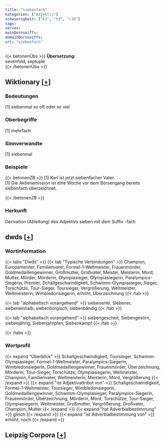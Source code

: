 ```yaml
---
title: "siebenfach"
kategorien: ["Adjektiv"]
schwierigkeit: ["k1", "h3", "r18"]
tags:
series:
mainDornseiffs:
domainDornseiffs:
url: "siebenfach"
---
```


{{< betonenÜbs >}}
**Übersetzung:**  
sevenfold, septuple  
{{< /betonenÜbs >}}

## Wiktionary [[+](https://de.wiktionary.org/wiki/siebenfach)]

### Bedeutungen
[1] siebenmal so oft oder so viel  

### Oberbegriffe
[1] mehrfach  

### Sinnverwandte
[1] siebenmal  

### Beispiele
{{< betonenZB >}}
[1] Karl ist jetzt siebenfacher Vater.  
[1] Die Aktienemission ist eine Woche vor dem Börsengang bereits siebenfach überzeichnet.  

{{< /betonenZB >}}
### Herkunft
Derivation (Ableitung) des Adjektivs sieben mit dem Suffix -fach  



## dwds [[+](https://www.dwds.de/wb/siebenfach)]

### Wortinformation
{{< tabs "Dwds" >}}
{{< tab "Typische Verbindungen" >}}
Champion, Europameister, Familienvater, Formel-1-Weltmeister, Frauenmörder, Goldmedaillengewinner, Großmutter, Großvater, Meister, Meisterin, Mord, Mutter, Mörder, Mörderin, Olympiasieger, Olympiasiegerin, Paralympics-Siegerin, Premier, Schallgeschwindigkeit, Schwimm-Olympiasieger, Sieger, Torschütze, Tour-Sieger, Toursieger, Vergrößerung, Weltmeister, Weltmeisterin, Wimbledonsiegerin, erhöht, Überzeichnung
{{< /tab >}}

{{< tab "alphabetisch vorangehend" >}}
siebenerlei, Siebener, siebeneinhalb, siebenbürgisch, siebenbändig
{{< /tab >}}

{{< tab "alphabetisch vorangehend" >}}
siebengescheit, Siebengestirn, siebenjährig, Siebenjahrplan, Siebenkampf
{{< /tab >}}

{{< /tabs >}}

### Wortprofil
{{< expand "Überblick" >}} Schallgeschwindigkeit, Toursieger, Schwimm-Olympiasieger, Formel-1-Weltmeister, Paralympics-Siegerin, Wimbledonsiegerin, Goldmedaillengewinner, Frauenmörder, Überzeichnung, Mörderin, Tour-Sieger, Torschütze, Olympiasiegerin, Weltmeister, Champion, Familienvater, Weltmeisterin, Meisterin, Mord, Vergrößerung {{< /expand >}}
{{< expand "ist Adjektivattribut von" >}} Schallgeschwindigkeit, Formel-1-Weltmeister, Toursieger, Wimbledonsiegerin, Goldmedaillengewinner, Schwimm-Olympiasieger, Paralympics-Siegerin, Frauenmörder, Überzeichnung, Mörderin, Mord, Torschütze, Tour-Sieger, Olympiasiegerin, Weltmeister, Großmutter, Vergrößerung, Großvater, Champion, Mutter {{< /expand >}}
{{< expand "hat Adverbialbestimmung" >}} gleich {{< /expand >}}
{{< expand "ist Adverbialbestimmung von" >}} erhöht, hoch {{< /expand >}}

## Leipzig Corpora [[+](https://corpora.uni-leipzig.de/en/res?word=siebenfach&corpusId=deu_newscrawl-public_2018)]


